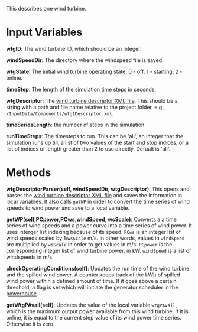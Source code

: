 This describes one wind turbine. 

# Input Variables
**wtgID**: The wind turbine ID, which should be an integer.

**windSpeedDir**: The directory where the windspeed file is saved. 

**wtgState**: The initial wind turbine operating state, 0 - off, 1 - starting, 2 - online.

**timeStep**: The length of the simulation time steps in seconds. 

**wtgDescriptor**: The [wind turbine descriptor XML file](wtgDescriptor.xml-:-Wind-Turbine-Generator). This should be a string with a path and file name  relative to the project folder, e.g., `/InputData/Components/wtg1Descriptor.xml`.  

**timeSeriesLength**: the number of steps in the simulation. 

**runTimeSteps**: The timesteps to run. This can be 'all', an integer that the simulation runs up till, a list
        of two values of the start and stop indices, or a list of indices of length greater than 2 to use directly. Defualt is 'all'. 

# Methods
**wtgDescriptorParser(self, windSpeedDir, wtgDescriptor)**: This opens and parses the [wind turbine descriptor XML file](wtgDescriptor.xml-:-Wind-Turbine-Generator) and saves the information in local variables. It also calls `getWP` in order to convert the time series of wind speeds to wind power and save to a local variable. 

**getWP(self,PCpower,PCws,windSpeed, wsScale)**: Converts a a time series of wind speeds and a power curve into a time series of wind power. It uses interger list indexing because of its speed. `PCws` is an integer list of wind speeds scaled by 1/`wsScale` m/s. In other words, values in `windSpeed` are multiplied by `wsScale` in order to get values in m/s. `PCpower` is the corresponding integer list of wind turbine power, in kW. `windSpeed` is a list of windspeeds in m/s.

**checkOperatingConditions(self)**: Updates the run time of the wind turbine and the spilled wind power. A counter keeps track of the kWh of spilled wind power within a defined amount of time. If it goes above a certain threshold, a flag is set which will initiate the generator scheduler in the [powerhouse](Powerhouse-Class). 

**getWtgPAvail(self)**: Updates the value of the local variable `wtgPAvail`, which is the maximum output power available from this wind turbine. If it is online, it is equal to the current step value of its wind power time series. Otherwise it is zero. 

